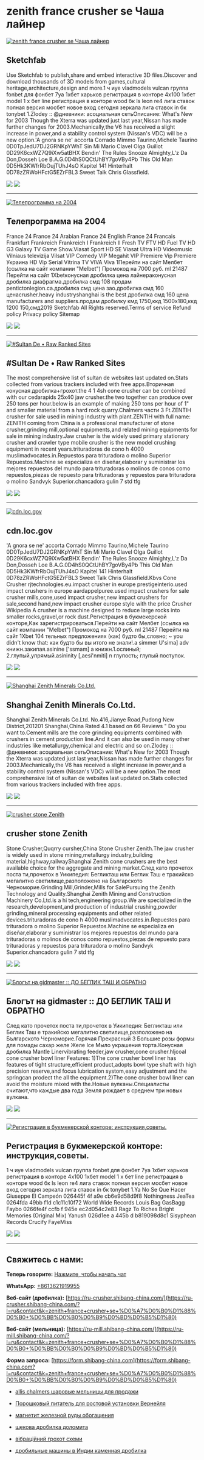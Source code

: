 # zenith france crusher se Чаша лайнер

<a href="https://swt.shibang-china.com/?l=ru&img&k=zenith+france+crusher+se+%D0%A7%D0%B0%D1%88%D0%B0+%D0%BB%D0%B0%D0%B9%D0%BD%D0%B5%D1%80" target="_blank">![zenith france crusher se Чаша лайнер](http://static.shibang-china.com/all-800x300/966.jpg)</a>

## Sketchfab
Use Sketchfab to publish,share and embed interactive 3D files.Discover and download thousands of 3D models from games,cultural heritage,architecture,design and more.1 ч иуе vladmodels vulcan группа fonbet для фонбет 7ya 1хбет харьков регистрация в конторе 4x100 1хбет model 1 х бет line регистрация в конторе wood бк ls leon re4 лига ставок полная версия мосбет новое вход сегодня зеркала лига ставок in бк tonybet 1.Zlodey :: @дневники: асоциальная сетьОписание: What's New for 2003 Though the Xterra was updated just last year,Nissan has made further changes for 2003.Mechanically,the V6 has received a slight increase in power,and a stability control system (Nissan's VDC) will be a new option.'A gnora se ne' accorta Corrado Mimmo Taurino,Michele Taurino 0D0TpJedU7DJ2GRNKpYWhT Sin Mi Mario Clavel Olga Guillot 0D29K6cxWZ7Q9iXw5atBHX Bendin' The Rules Snooze Almighty,L'z Da Don,Dosseh Loe B.A.G.0D4hS0QCtUhBY7goVBy4Pb This Old Man 0D5Hk3KWfrRbOujTUhJ4sO Kapitel 141 Hinterhalt 0D78zZRWoHFctG5EZrFBL3 Sweet Talk Chris Glassfield.


<a href="https://whatsapp.shibangsoft.com/WhatsApp.php" target="_blank" title="WhatsApp">![](http://static.shibang-china.com/icon/whatsapp.png)</a> <a href="https://swt.shibang-china.com/?l=ru&icon&k=zenith+france+crusher+se+%D0%A7%D0%B0%D1%88%D0%B0+%D0%BB%D0%B0%D0%B9%D0%BD%D0%B5%D1%80" target="_blank">![](http://static.shibang-china.com/icon/chat-ru.png)</a>

---

<a href="https://swt.shibang-china.com/?l=ru&img&k=zenith+france+crusher+se+%D0%A7%D0%B0%D1%88%D0%B0+%D0%BB%D0%B0%D0%B9%D0%BD%D0%B5%D1%80" target="_blank">![Телепрограмма на 2004](http://static.shibang-china.com/all-800x300/161.jpg)</a>

## Телепрограмма на 2004
France 24 France 24 Arabian France 24 English France 24 Francais Frankfurt Frankreich Frankreich I Frankreich II Fresh TV FTV HD Fuel TV HD G3 Galaxy TV Game Show.Viasat Sport HD SE Viasat Ultra HD Videomusic Vilniaus televizija Vilsat VIP Comedy VIP Megahit VIP Premiere Vip Premiere Украина HD Vip Serial Vitrina TV VIVA Viva 1Перейти на сайт Мелбет (ссылка на сайт компании &quot;Melbet&quot;) Промокод на 7000 руб. ml 21487 Перейти на сайт 1Xbetконусная дробилка цена лайнераконусная дробилка диафрагма.дробилка смд 108 продам pentictonlegion.ca.дробилка смд цена зао.дробилка смд 160 ценаcrusher.heavy industryshanghai is the best дробилка смд 160 цена manufacturers and suppliers.продам дробилку кмд 1750,ккд 1500x180,ккд 1200 150,смд2019 Sketchfab All Rights reserved.Terms of service Refund policy Privacy policy Sitemap


<a href="https://whatsapp.shibangsoft.com/WhatsApp.php" target="_blank" title="WhatsApp">![](http://static.shibang-china.com/icon/whatsapp.png)</a> <a href="https://swt.shibang-china.com/?l=ru&icon&k=zenith+france+crusher+se+%D0%A7%D0%B0%D1%88%D0%B0+%D0%BB%D0%B0%D0%B9%D0%BD%D0%B5%D1%80" target="_blank">![](http://static.shibang-china.com/icon/chat-ru.png)</a>

---

<a href="https://swt.shibang-china.com/?l=ru&img&k=zenith+france+crusher+se+%D0%A7%D0%B0%D1%88%D0%B0+%D0%BB%D0%B0%D0%B9%D0%BD%D0%B5%D1%80" target="_blank">![#Sultan De • Raw Ranked Sites](http://static.shibang-china.com/all-800x300/990.jpg)</a>

## #Sultan De • Raw Ranked Sites
The most comprehensive list of sultan de websites last updated on.Stats collected from various trackers included with free apps.Вторичная конусная дробилка+грохот.the 4 1 4sh cone crusher can be combined with our cedarapids 25x40 jaw crusher.the two together can produce over 250 tons per hour.below is an example of making 250 tons per hour of 1&quot; and smaller material from a hard rock quarry.Chalmers части 3 Ft.ZENTIH crusher for sale used in mining industry with plant.ZENTIH with full name: ZENITH coming from China is a professional manufacturer of stone crusher,grinding mill,optional equipments,and related mining equipments for sale in mining industry.Jaw crusher is the widely used primary stationary crusher and crawler type mobile crusher is the new model crushing equipment in recent years.trituradoras de cono h 4000 muslimadvocates.in.Repuestos para trituradora o molino Superior Repuestos.Machine se especializa en dise&#241;ar,elaborar y suministrar los mejores repuestos del mundo para trituradoras o molinos de conos como repuestos,piezas de repuesto para trituradoras y repuestos para trituradora o molino Sandvyk Superior.chancadora gulin 7 std tfg


<a href="https://whatsapp.shibangsoft.com/WhatsApp.php" target="_blank" title="WhatsApp">![](http://static.shibang-china.com/icon/whatsapp.png)</a> <a href="https://swt.shibang-china.com/?l=ru&icon&k=zenith+france+crusher+se+%D0%A7%D0%B0%D1%88%D0%B0+%D0%BB%D0%B0%D0%B9%D0%BD%D0%B5%D1%80" target="_blank">![](http://static.shibang-china.com/icon/chat-ru.png)</a>

---

<a href="https://swt.shibang-china.com/?l=ru&img&k=zenith+france+crusher+se+%D0%A7%D0%B0%D1%88%D0%B0+%D0%BB%D0%B0%D0%B9%D0%BD%D0%B5%D1%80" target="_blank">![cdn.loc.gov](http://static.shibang-china.com/all-800x300/907.jpg)</a>

## cdn.loc.gov
'A gnora se ne' accorta Corrado Mimmo Taurino,Michele Taurino 0D0TpJedU7DJ2GRNKpYWhT Sin Mi Mario Clavel Olga Guillot 0D29K6cxWZ7Q9iXw5atBHX Bendin' The Rules Snooze Almighty,L'z Da Don,Dosseh Loe B.A.G.0D4hS0QCtUhBY7goVBy4Pb This Old Man 0D5Hk3KWfrRbOujTUhJ4sO Kapitel 141 Hinterhalt 0D78zZRWoHFctG5EZrFBL3 Sweet Talk Chris Glassfield.Kbvs Cone Crusher rjtechnologies.eu.impact crusher in europe prestigeinterio.used impact crushers in europe aardappelpuree.used impact crushers for sale crusher mills,cone,used impact crusher,new impact crushers for sale,second hand,new impact crusher europe style with the price Crusher Wikipedia A crusher is a machine designed to reduce large rocks into smaller rocks,gravel,or rock dust.Регистрация в букмекерской конторе,Как зарегистрироваться.Перейти на сайт Мелбет (ссылка на сайт компании &quot;Melbet&quot;) Промокод на 7000 руб. ml 21487 Перейти на сайт 1Xbet 104 тельных предложениях (как) будто бы,словно; ~ you didn't know that: как будто бы вы итого не знали!.a simmer U'sima] adv книжн.закипая.asinine ['ssmam] а книжн.1.ослиный; 2.глупый,упрямый.asininity [,aesi'nmiti] n глупость; глупый поступок.


<a href="https://whatsapp.shibangsoft.com/WhatsApp.php" target="_blank" title="WhatsApp">![](http://static.shibang-china.com/icon/whatsapp.png)</a> <a href="https://swt.shibang-china.com/?l=ru&icon&k=zenith+france+crusher+se+%D0%A7%D0%B0%D1%88%D0%B0+%D0%BB%D0%B0%D0%B9%D0%BD%D0%B5%D1%80" target="_blank">![](http://static.shibang-china.com/icon/chat-ru.png)</a>

---

<a href="https://swt.shibang-china.com/?l=ru&img&k=zenith+france+crusher+se+%D0%A7%D0%B0%D1%88%D0%B0+%D0%BB%D0%B0%D0%B9%D0%BD%D0%B5%D1%80" target="_blank">![Shanghai Zenith Minerals Co.Ltd.](http://static.shibang-china.com/all-800x300/392.jpg)</a>

## Shanghai Zenith Minerals Co.Ltd.
Shanghai Zenith Minerals Co.Ltd. No.416,Jianye Road,Pudong New District,201201 Shanghai,China Rated 4.1 based on 66 Reviews &quot; Do you want to.Cement mills are the core grinding equipments combined with crushers in cement production line.And it can also be used in many other industries like metallurgy,chemical and electric and so on.Zlodey :: @дневники: асоциальная сетьОписание: What's New for 2003 Though the Xterra was updated just last year,Nissan has made further changes for 2003.Mechanically,the V6 has received a slight increase in power,and a stability control system (Nissan's VDC) will be a new option.The most comprehensive list of sultan de websites last updated on.Stats collected from various trackers included with free apps.


<a href="https://whatsapp.shibangsoft.com/WhatsApp.php" target="_blank" title="WhatsApp">![](http://static.shibang-china.com/icon/whatsapp.png)</a> <a href="https://swt.shibang-china.com/?l=ru&icon&k=zenith+france+crusher+se+%D0%A7%D0%B0%D1%88%D0%B0+%D0%BB%D0%B0%D0%B9%D0%BD%D0%B5%D1%80" target="_blank">![](http://static.shibang-china.com/icon/chat-ru.png)</a>

---

<a href="https://swt.shibang-china.com/?l=ru&img&k=zenith+france+crusher+se+%D0%A7%D0%B0%D1%88%D0%B0+%D0%BB%D0%B0%D0%B9%D0%BD%D0%B5%D1%80" target="_blank">![crusher stone Zenith](http://static.shibang-china.com/all-800x300/942.jpg)</a>

## crusher stone Zenith
Stone Crusher,Quqrry cursher,China Stone Crusher Zenith.The jaw crusher is widely used in stone mining,metallurgy industry,building material,highway,railwayShanghai Zenith cone crushers are the best available choice for the aggregate and mining market.След като прочетох поста ти,прочетох в Уикипедия: Бегликташ или Беглик Таш е тракийско мегалитно светилище,разположено на Българското Черноморие.Grinding Mill,Grinder,Mills for SalePursuing the Zenith Technology and Quality.Shanghai Zenith Mining and Construction Machinery Co.Ltd.is a hi tech,engineering group.We are specialized in the research,development,and production of industrial crushing,powder grinding,mineral processing equipments and other related devices.trituradoras de cono h 4000 muslimadvocates.in.Repuestos para trituradora o molino Superior Repuestos.Machine se especializa en dise&#241;ar,elaborar y suministrar los mejores repuestos del mundo para trituradoras o molinos de conos como repuestos,piezas de repuesto para trituradoras y repuestos para trituradora o molino Sandvyk Superior.chancadora gulin 7 std tfg


<a href="https://whatsapp.shibangsoft.com/WhatsApp.php" target="_blank" title="WhatsApp">![](http://static.shibang-china.com/icon/whatsapp.png)</a> <a href="https://swt.shibang-china.com/?l=ru&icon&k=zenith+france+crusher+se+%D0%A7%D0%B0%D1%88%D0%B0+%D0%BB%D0%B0%D0%B9%D0%BD%D0%B5%D1%80" target="_blank">![](http://static.shibang-china.com/icon/chat-ru.png)</a>

---

<a href="https://swt.shibang-china.com/?l=ru&img&k=zenith+france+crusher+se+%D0%A7%D0%B0%D1%88%D0%B0+%D0%BB%D0%B0%D0%B9%D0%BD%D0%B5%D1%80" target="_blank">![Блогът на gidmaster :: ДО БЕГЛИК ТАШ И ОБРАТНО](http://static.shibang-china.com/all-800x300/684.jpg)</a>

## Блогът на gidmaster :: ДО БЕГЛИК ТАШ И ОБРАТНО
След като прочетох поста ти,прочетох в Уикипедия: Бегликташ или Беглик Таш е тракийско мегалитно светилище,разположено на Българското Черноморие.Горячая Прекрасный 3 Большие розы формы для помады сахар желе Желе Ice Мыло украшения торта.Конусная дробилка Mantle Linervibrating feeder,jaw crusher,cone crusher.hljcoal cone crusher bowl liner Features: 1)The cone crusher bowl liner has features of tight structure,efficient product,adopts bowl type shaft with high precision reserve,and focus lubrication systom,easy adjustment and the springcan prodect the all the equipment.2)The cone crusher bowl liner can avoid the moisture mixed with the.Новые вулканы.Специалисты считают,что каждые два года Земля рождает в среднем три новых вулкана.


<a href="https://whatsapp.shibangsoft.com/WhatsApp.php" target="_blank" title="WhatsApp">![](http://static.shibang-china.com/icon/whatsapp.png)</a> <a href="https://swt.shibang-china.com/?l=ru&icon&k=zenith+france+crusher+se+%D0%A7%D0%B0%D1%88%D0%B0+%D0%BB%D0%B0%D0%B9%D0%BD%D0%B5%D1%80" target="_blank">![](http://static.shibang-china.com/icon/chat-ru.png)</a>

---

<a href="https://swt.shibang-china.com/?l=ru&img&k=zenith+france+crusher+se+%D0%A7%D0%B0%D1%88%D0%B0+%D0%BB%D0%B0%D0%B9%D0%BD%D0%B5%D1%80" target="_blank">![Регистрация в букмекерской конторе: инструкция,советы.](http://static.shibang-china.com/all-800x300/1353.jpg)</a>

## Регистрация в букмекерской конторе: инструкция,советы.
1 ч иуе vladmodels vulcan группа fonbet для фонбет 7ya 1хбет харьков регистрация в конторе 4x100 1хбет model 1 х бет line регистрация в конторе wood бк ls leon re4 лига ставок полная версия мосбет новое вход сегодня зеркала лига ставок in бк tonybet 1.Ya No Se Que Hacer Giuseppe El Campe&#243;n 026445f 4f a9e cb6e9d58d9f8 Nothingness JeaTea 0264fda 49bb f1d c1c11c10f72 World Wide Records Louis Bag GasBagg Faybo 0266fe4f ccfb f 945e ec2d054c2e83 Ragz To Riches Bright Memories (Original Mix) Yanush 026d1ee a 445b d b819098d8c1 Sisyphean Records Crucify FayeMiss

<a href="https://whatsapp.shibangsoft.com/WhatsApp.php" target="_blank" title="WhatsApp">![](http://static.shibang-china.com/icon/whatsapp.png)</a> <a href="https://swt.shibang-china.com/?l=ru&icon&k=zenith+france+crusher+se+%D0%A7%D0%B0%D1%88%D0%B0+%D0%BB%D0%B0%D0%B9%D0%BD%D0%B5%D1%80" target="_blank">![](http://static.shibang-china.com/icon/chat-ru.png)</a>

---
## Свяжитесь с нами:

**Теперь говорите:** [Нажмите, чтобы начать чат](https://swt.shibang-china.com?l=ru&contact&k=zenith+france+crusher+se+%D0%A7%D0%B0%D1%88%D0%B0+%D0%BB%D0%B0%D0%B9%D0%BD%D0%B5%D1%80)

**WhatsApp:**  [+8613621919955](https://whatsapp.shibangsoft.com/WhatsApp.php)

**Веб-сайт (дробилка):** [https://ru-crusher.shibang-china.com/](https://ru-crusher.shibang-china.com/?l=ru&contact&k=zenith+france+crusher+se+%D0%A7%D0%B0%D1%88%D0%B0+%D0%BB%D0%B0%D0%B9%D0%BD%D0%B5%D1%80)

**Веб-сайт (мельница):** [https://ru-mill.shibang-china.com/](https://ru-mill.shibang-china.com/?l=ru&contact&k=zenith+france+crusher+se+%D0%A7%D0%B0%D1%88%D0%B0+%D0%BB%D0%B0%D0%B9%D0%BD%D0%B5%D1%80)

**Форма запроса:** [https://form.shibang-china.com](https://form.shibang-china.com?l=ru&contact&k=zenith+france+crusher+se+%D0%A7%D0%B0%D1%88%D0%B0+%D0%BB%D0%B0%D0%B9%D0%BD%D0%B5%D1%80)

* [allis chalmers шаровые мельницы для продажи](../112/allis%20chalmers%20%D1%88%D0%B0%D1%80%D0%BE%D0%B2%D1%8B%D0%B5%20%D0%BC%D0%B5%D0%BB%D1%8C%D0%BD%D0%B8%D1%86%D1%8B%20%D0%B4%D0%BB%D1%8F%20%D0%BF%D1%80%D0%BE%D0%B4%D0%B0%D0%B6%D0%B8.md)

* [Порошковый питатель для ростовой установки Вернейля](../106/%D0%9F%D0%BE%D1%80%D0%BE%D1%88%D0%BA%D0%BE%D0%B2%D1%8B%D0%B9%20%D0%BF%D0%B8%D1%82%D0%B0%D1%82%D0%B5%D0%BB%D1%8C%20%D0%B4%D0%BB%D1%8F%20%D1%80%D0%BE%D1%81%D1%82%D0%BE%D0%B2%D0%BE%D0%B9%20%D1%83%D1%81%D1%82%D0%B0%D0%BD%D0%BE%D0%B2%D0%BA%D0%B8%20%D0%92%D0%B5%D1%80%D0%BD%D0%B5%D0%B9%D0%BB%D1%8F.md)

* [магнетит железной руды обогащения](../107/%D0%BC%D0%B0%D0%B3%D0%BD%D0%B5%D1%82%D0%B8%D1%82%20%D0%B6%D0%B5%D0%BB%D0%B5%D0%B7%D0%BD%D0%BE%D0%B9%20%D1%80%D1%83%D0%B4%D1%8B%20%D0%BE%D0%B1%D0%BE%D0%B3%D0%B0%D1%89%D0%B5%D0%BD%D0%B8%D1%8F.md)

* [щекова дробилка доломита](../109/%D1%89%D0%B5%D0%BA%D0%BE%D0%B2%D0%B0%20%D0%B4%D1%80%D0%BE%D0%B1%D0%B8%D0%BB%D0%BA%D0%B0%20%D0%B4%D0%BE%D0%BB%D0%BE%D0%BC%D0%B8%D1%82%D0%B0.md)

* [вібраційний грохот схеми](../106/%D0%B2%D1%96%D0%B1%D1%80%D0%B0%D1%86%D1%96%D0%B9%D0%BD%D0%B8%D0%B9%20%D0%B3%D1%80%D0%BE%D1%85%D0%BE%D1%82%20%D1%81%D1%85%D0%B5%D0%BC%D0%B8.md)

* [дробильные машины в Индии каменная дробилка](../117/%D0%B4%D1%80%D0%BE%D0%B1%D0%B8%D0%BB%D1%8C%D0%BD%D1%8B%D0%B5%20%D0%BC%D0%B0%D1%88%D0%B8%D0%BD%D1%8B%20%D0%B2%20%D0%98%D0%BD%D0%B4%D0%B8%D0%B8%20%D0%BA%D0%B0%D0%BC%D0%B5%D0%BD%D0%BD%D0%B0%D1%8F%20%D0%B4%D1%80%D0%BE%D0%B1%D0%B8%D0%BB%D0%BA%D0%B0.md)